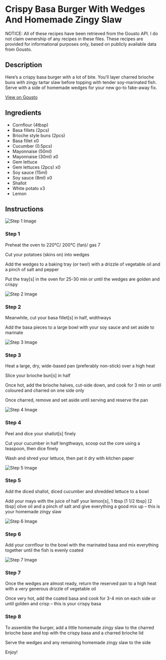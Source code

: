 # Crispy Basa Burger With Wedges And Homemade Zingy Slaw

NOTICE: All of these recipes have been retrieved from the Gousto API. I do not claim ownership of any recipes in these files. These recipes are provided for informational purposes only, based on publicly available data from Gousto.

## Description

Here’s a crispy basa burger with a lot of bite. You’ll layer charred brioche buns with zingy tartar slaw before topping with tender soy-marinated fish. Serve with a side of homemade wedges for your new go-to fake-away fix.

[View on Gousto](https://www.gousto.co.uk/recipes/cookbook/crispy-basa-burger-wedges-and-homemade-tartare-slaw)

## Ingredients

- Cornflour (4tbsp)
- Basa fillets (2pcs)
- Brioche style buns (2pcs)
- Basa fillet x0
- Cucumber (0.5pcs)
- Mayonnaise (50ml)
- Mayonnaise (30ml) x0
- Gem lettuce
- Gem lettuces (2pcs) x0
- Soy sauce (15ml)
- Soy sauce (8ml) x0
- Shallot
- White potato x3
- Lemon

## Instructions

![Step 1 Image](https://production-media.gousto.co.uk/cms/recipe-step-image/step-1-copy-1732182763703-x200.jpg)

### Step 1

Preheat the oven to 220°C/ 200°C (fan)/ gas 7

Cut your potatoes (skins on) into wedges

Add the wedges to a baking tray (or two!) with a drizzle of vegetable oil and a pinch of salt and pepper

Put the tray[s] in the oven for 25-30 min or until the wedges are golden and crispy

![Step 2 Image](https://production-media.gousto.co.uk/cms/recipe-step-image/step-2-1732182766929-x200.jpg)

### Step 2

Meanwhile, cut your basa fillet[s] in half, widthways

Add the basa pieces to a large bowl with your soy sauce and set aside to marinate

![Step 3 Image](https://production-media.gousto.co.uk/cms/recipe-step-image/step-3-1732182771573-x200.jpg)

### Step 3

Heat a large, dry, wide-based pan (preferably non-stick) over a high heat

Slice your brioche bun[s] in half

Once hot, add the brioche halves, cut-side down, and cook for 3 min or until coloured and charred on one side only

Once charred, remove and set aside until serving and reserve the pan

![Step 4 Image](https://production-media.gousto.co.uk/cms/recipe-step-image/step-4-1732182775635-x200.jpg)

### Step 4

Peel and dice your shallot[s]<span class="text-danger"> </span>finely

Cut your cucumber in half lengthways, scoop out the core using a teaspoon, then dice finely

Wash and shred your lettuce, then pat it dry with kitchen paper

![Step 5 Image](https://production-media.gousto.co.uk/cms/recipe-step-image/step-5-1732182784574-x200.jpg)

### Step 5

Add the diced shallot, diced cucumber and shredded lettuce to a bowl

Add your mayo with the juice of half your lemon[s], 1 tbsp <span class="text-purple">[1 1/2 tbsp</span>] <span class="text-danger">[2 tbsp]</span> olive oil and a pinch of salt and give everything a good mix up – this is your homemade zingy slaw

![Step 6 Image](https://production-media.gousto.co.uk/cms/recipe-step-image/step-6-1732182790135-x200.jpg)

### Step 6

Add your cornflour to the bowl with the marinated basa and mix everything together until the fish is evenly coated

![Step 7 Image](https://production-media.gousto.co.uk/cms/recipe-step-image/step-7-1732182794055-x200.jpg)

### Step 7

Once the wedges are almost ready, return the reserved pan to a high heat with a very generous drizzle of vegetable oil

Once very hot, add the coated basa and cook for 3-4 min on each side or until golden and crisp – this is your crispy basa

### Step 8

To assemble the burger, add a little homemade zingy slaw to the charred brioche base and top with the crispy basa and a charred brioche lid

Serve the wedges and any remaining homemade zingy slaw to the side

Enjoy!

